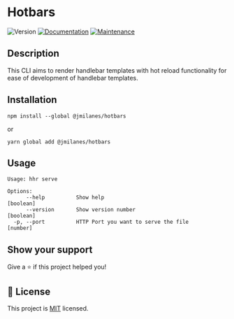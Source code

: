 # Hotbars

![Version](https://img.shields.io/badge/version-1.0.0-blue.svg?cacheSeconds=2592000)
[![Documentation](https://img.shields.io/badge/documentation-yes-brightgreen.svg)](https://github.com/tolgaerdonmez/handlebars-hot-reload#readme)
[![Maintenance](https://img.shields.io/badge/Maintained%3F-yes-green.svg)](https://github.com/tolgaerdonmez/handlebars-hot-reload/graphs/commit-activity)

## Description

This CLI aims to render handlebar templates with hot reload functionality for ease of development of handlebar templates.

## Installation

```shell
npm install --global @jmilanes/hotbars
```

or

```shell
yarn global add @jmilanes/hotbars
```

## Usage

```shell
Usage: hhr serve

Options:
      --help          Show help                                        [boolean]
      --version       Show version number                              [boolean]
  -p, --port          HTTP Port you want to serve the file              [number]
```


## Show your support

Give a ⭐ if this project helped you!

## 📝 License

This project is [MIT](https://github.com/tolgaerdonmez/handlebars-hot-reload/blob/main/LICENSE) licensed.

